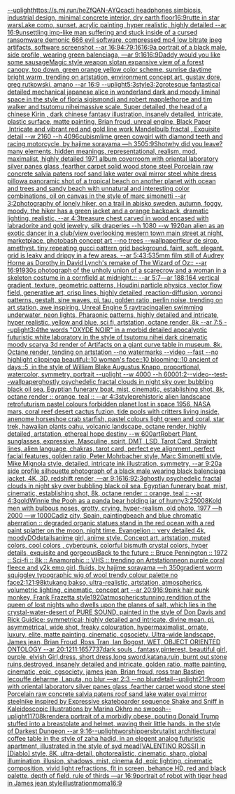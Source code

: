 [--uplight](https://www.ebank.nz/aiartgenerator?category=--uplight)[<https://s.mj.run/heZfQAN-AYQ>](https://www.ebank.nz/aiartgenerator?category=%3Chttps%3A//s.mj.run/heZfQAN-AYQ%3E)[cacti headphones simbiosis, industrial design, minimal concrete interior, dry earth floor](https://www.ebank.nz/aiartgenerator?category=cacti%2520headphones%2520simbiosis%2C%2520industrial%2520design%2C%2520minimal%2520concrete%2520interior%2C%2520dry%2520earth%2520floor)[16:9](https://www.ebank.nz/aiartgenerator?category=16%3A9)[rutte in star wars](https://www.ebank.nz/aiartgenerator?category=rutte%2520in%2520star%2520wars)[Lake como, sunset, acrylic painting, hyper realistic, highly detailed --ar 16:9](https://www.ebank.nz/aiartgenerator?category=Lake%2520como%2C%2520sunset%2C%2520acrylic%2520painting%2C%2520hyper%2520realistic%2C%2520highly%2520detailed%2520--ar%252016%3A9)[unsettling imp-like man suffering and stuck inside of a cursed ransomware demonic 666 evil software, compressed mp4 low bitrate jpeg artifacts, software screenshot --ar 16:9](https://www.ebank.nz/aiartgenerator?category=unsettling%2520imp-like%2520man%2520suffering%2520and%2520stuck%2520inside%2520of%2520a%2520cursed%2520ransomware%2520demonic%2520666%2520evil%2520software%2C%2520compressed%2520mp4%2520low%2520bitrate%2520jpeg%2520artifacts%2C%2520software%2520screenshot%2520--ar%252016%3A9)[](https://www.ebank.nz/aiartgenerator?category=)[4:7](https://www.ebank.nz/aiartgenerator?category=4%3A7)[9:16](https://www.ebank.nz/aiartgenerator?category=9%3A16)[16:9](https://www.ebank.nz/aiartgenerator?category=16%3A9)[a portrait of a black male, side profile, wearing green balenciaga, —ar 9:16](https://www.ebank.nz/aiartgenerator?category=a%2520portrait%2520of%2520a%2520black%2520male%2C%2520side%2520profile%2C%2520wearing%2520green%2520balenciaga%2C%2520%E2%80%94ar%25209%3A16)[16:9](https://www.ebank.nz/aiartgenerator?category=16%3A9)[Daddy would you like some sausage](https://www.ebank.nz/aiartgenerator?category=Daddy%2520would%2520you%2520like%2520some%2520sausage)[Magic style weapon slot](https://www.ebank.nz/aiartgenerator?category=Magic%2520style%2520weapon%2520slot)[an expansive view of a forest canopy, top down, green orange yellow color scheme, sunrise daytime bright warm, trending on artstation, environment concept art, gustav dore, greg rutkowski, amano --ar 16:9 --uplight](https://www.ebank.nz/aiartgenerator?category=an%2520expansive%2520view%2520of%2520a%2520forest%2520canopy%2C%2520top%2520down%2C%2520green%2520orange%2520yellow%2520color%2520scheme%2C%2520sunrise%2520daytime%2520bright%2520warm%2C%2520trending%2520on%2520artstation%2C%2520environment%2520concept%2520art%2C%2520gustav%2520dore%2C%2520greg%2520rutkowski%2C%2520amano%2520--ar%252016%3A9%2520--uplight)[5:3](https://www.ebank.nz/aiartgenerator?category=5%3A3)[style](https://www.ebank.nz/aiartgenerator?category=style)[3:2](https://www.ebank.nz/aiartgenerator?category=3%3A2)[grotesque fantastical detailed mechanical japanese alice in wonderland dark and moody liminal space in the style of floria sigismondi and robert mapplethorpe and tim walker and tsutomu nihei](https://www.ebank.nz/aiartgenerator?category=grotesque%2520fantastical%2520detailed%2520mechanical%2520japanese%2520alice%2520in%2520wonderland%2520dark%2520and%2520moody%2520liminal%2520space%2520in%2520the%2520style%2520of%2520floria%2520sigismondi%2520and%2520robert%2520mapplethorpe%2520and%2520tim%2520walker%2520and%2520tsutomu%2520nihei)[massive scale, Super detailed, the head of a chinese Kirin , dark chinese fantasy illustration, insanely detailed, intricate, plastic surface, matte painting, Brian froud, unreal engine, Black Paper ,Intricate and vibrant red and gold line work,Mandelbulb fractal , Exquisite detail --w 2160  --h 4096](https://www.ebank.nz/aiartgenerator?category=massive%2520scale%2C%2520Super%2520detailed%2C%2520the%2520head%2520of%2520a%2520chinese%2520Kirin%2520%2C%2520dark%2520chinese%2520fantasy%2520illustration%2C%2520insanely%2520detailed%2C%2520intricate%2C%2520plastic%2520surface%2C%2520matte%2520painting%2C%2520Brian%2520froud%2C%2520unreal%2520engine%2C%2520Black%2520Paper%2520%2CIntricate%2520and%2520vibrant%2520red%2520and%2520gold%2520line%2520work%2CMandelbulb%2520fractal%2520%2C%2520Exquisite%2520detail%2520--w%25202160%2520%2520--h%25204096)[cubism](https://www.ebank.nz/aiartgenerator?category=cubism)[lime green cowgirl with diamond teeth and racing motorcycle, by hajime sorayama —h 350](https://www.ebank.nz/aiartgenerator?category=lime%2520green%2520cowgirl%2520with%2520diamond%2520teeth%2520and%2520racing%2520motorcycle%2C%2520by%2520hajime%2520sorayama%2520%E2%80%94h%2520350)[5:9](https://www.ebank.nz/aiartgenerator?category=5%3A9)[Shot](https://www.ebank.nz/aiartgenerator?category=Shot)[why did you leave?   many elements,  hidden meanings, representational, realism, mod, maximalist, highly detailed 1971 album cover](https://www.ebank.nz/aiartgenerator?category=why%2520did%2520you%2520leave%3F%2520%2520%2520many%2520elements%2C%2520%2520hidden%2520meanings%2C%2520representational%2C%2520realism%2C%2520mod%2C%2520maximalist%2C%2520highly%2520detailed%25201971%2520album%2520cover)[room with oriental laboratory silver panes glass ,fearther carpet solid wood stone steel Porcelain raw concrete salvia patens roof sand lake water oval mirror steel white dress pillow](https://www.ebank.nz/aiartgenerator?category=room%2520with%2520oriental%2520laboratory%2520silver%2520panes%2520glass%2520%2Cfearther%2520carpet%2520solid%2520wood%2520stone%2520steel%2520Porcelain%2520raw%2520concrete%2520salvia%2520patens%2520roof%2520sand%2520lake%2520water%2520oval%2520mirror%2520steel%2520white%2520dress%2520pillow)[a panoramic shot of a tropical beach on another planet with ocean and trees and sandy beach with unnatural and interesting color combinations, oil on canvas in the style of marc simonetti --ar 3:2](https://www.ebank.nz/aiartgenerator?category=a%2520panoramic%2520shot%2520of%2520a%2520tropical%2520beach%2520on%2520another%2520planet%2520with%2520ocean%2520and%2520trees%2520and%2520sandy%2520beach%2520with%2520unnatural%2520and%2520interesting%2520color%2520combinations%2C%2520oil%2520on%2520canvas%2520in%2520the%2520style%2520of%2520marc%2520simonetti%2520--ar%25203%3A2)[photography of lonely hiker, on a trail in abisko sweden, autumn, foggy, moody, the hiker has a green jacket and a orange backpack, dramatic lighting, realistic, --ar 4:3](https://www.ebank.nz/aiartgenerator?category=photography%2520of%2520lonely%2520hiker%2C%2520on%2520a%2520trail%2520in%2520abisko%2520sweden%2C%2520autumn%2C%2520foggy%2C%2520moody%2C%2520the%2520hiker%2520has%2520a%2520green%2520jacket%2520and%2520a%2520orange%2520backpack%2C%2520dramatic%2520lighting%2C%2520realistic%2C%2520--ar%25204%3A3)[treasure chest carved in wood encased with labradorite and gold jewelry, silk draperies --h 1080 --w 1920](https://www.ebank.nz/aiartgenerator?category=treasure%2520chest%2520carved%2520in%2520wood%2520encased%2520with%2520labradorite%2520and%2520gold%2520jewelry%2C%2520silk%2520draperies%2520--h%25201080%2520--w%25201920)[an alien as an exotic dancer in a club](https://www.ebank.nz/aiartgenerator?category=an%2520alien%2520as%2520an%2520exotic%2520dancer%2520in%2520a%2520club)[/view overlooking western town main street at night, marketplace, photobash concept art --no trees --wallpaper](https://www.ebank.nz/aiartgenerator?category=/view%2520overlooking%2520western%2520town%2520main%2520street%2520at%2520night%2C%2520marketplace%2C%2520photobash%2520concept%2520art%2520--no%2520trees%2520--wallpaper)[fleur de sirop. amethyst. tiny repeating gucci pattern grid background. faint, soft. elegant. grid is leaky and drippy in a few areas. --ar 5:4](https://www.ebank.nz/aiartgenerator?category=fleur%2520de%2520sirop.%2520amethyst.%2520tiny%2520repeating%2520gucci%2520pattern%2520grid%2520background.%2520faint%2C%2520soft.%2520elegant.%2520grid%2520is%2520leaky%2520and%2520drippy%2520in%2520a%2520few%2520areas.%2520--ar%25205%3A4)[3:5](https://www.ebank.nz/aiartgenerator?category=3%3A5)[35mm film still of Audrey Horne as Dorothy in David Lynch's remake of The Wizard of Oz:: --ar 16:9](https://www.ebank.nz/aiartgenerator?category=35mm%2520film%2520still%2520of%2520Audrey%2520Horne%2520as%2520Dorothy%2520in%2520David%2520Lynch%27s%2520remake%2520of%2520The%2520Wizard%2520of%2520Oz%3A%3A%2520--ar%252016%3A9)[1930s photograph of the unholy union of a scarecrow and a woman in a skeleton costume in a cornfield at midnight.:: --ar 5:7](https://www.ebank.nz/aiartgenerator?category=1930s%2520photograph%2520of%2520the%2520unholy%2520union%2520of%2520a%2520scarecrow%2520and%2520a%2520woman%2520in%2520a%2520skeleton%2520costume%2520in%2520a%2520cornfield%2520at%2520midnight.%3A%3A%2520--ar%25205%3A7)[—ar 188:164 vertical gradient, texture, geometric patterns, Houdini particle physics, vector flow field, generative art, crisp lines, highly detailed, reaction-diffusion, voronoi patterns, gestalt, sine waves, pi, tau, golden ratio, perlin noise, trending on art station, awe inspiring, Unreal Engine 5 raytracing](https://www.ebank.nz/aiartgenerator?category=%E2%80%94ar%2520188%3A164%2520vertical%2520gradient%2C%2520texture%2C%2520geometric%2520patterns%2C%2520Houdini%2520particle%2520physics%2C%2520vector%2520flow%2520field%2C%2520generative%2520art%2C%2520crisp%2520lines%2C%2520highly%2520detailed%2C%2520reaction-diffusion%2C%2520voronoi%2520patterns%2C%2520gestalt%2C%2520sine%2520waves%2C%2520pi%2C%2520tau%2C%2520golden%2520ratio%2C%2520perlin%2520noise%2C%2520trending%2520on%2520art%2520station%2C%2520awe%2520inspiring%2C%2520Unreal%2520Engine%25205%2520raytracing)[alien swimming underwater, neon lights, Pharaonic patterns, highly detailed and intricate, hyper realistic, yellow and blue, sci fi, artstation, octane render, 8k --ar 7:5 --uplight](https://www.ebank.nz/aiartgenerator?category=alien%2520swimming%2520underwater%2C%2520neon%2520lights%2C%2520Pharaonic%2520patterns%2C%2520highly%2520detailed%2520and%2520intricate%2C%2520hyper%2520realistic%2C%2520yellow%2520and%2520blue%2C%2520sci%2520fi%2C%2520artstation%2C%2520octane%2520render%2C%25208k%2520--ar%25207%3A5%2520--uplight)[3:4](https://www.ebank.nz/aiartgenerator?category=3%3A4)[the words "OXYDE NOIR" in a morbid detailed apocalyptic futuristic white laboratory in the style of tsutomu nihei dark cinematic moody scary](https://www.ebank.nz/aiartgenerator?category=the%2520words%2520%22OXYDE%2520NOIR%22%2520in%2520a%2520morbid%2520detailed%2520apocalyptic%2520futuristic%2520white%2520laboratory%2520in%2520the%2520style%2520of%2520tsutomu%2520nihei%2520dark%2520cinematic%2520moody%2520scary)[a 3d render of Artifacts on a giant curve table in museum. 8k. Octane render, tending on artstation --no watermarks --video --fast --no highlight clipping](https://www.ebank.nz/aiartgenerator?category=a%25203d%2520render%2520of%2520Artifacts%2520on%2520a%2520giant%2520curve%2520table%2520in%2520museum.%25208k.%2520Octane%2520render%2C%2520tending%2520on%2520artstation%2520--no%2520watermarks%2520--video%2520--fast%2520--no%2520highlight%2520clipping)[a beautiful::10 woman's face::10 blooming::10 ancient of days::5, in the style of William Blake Augustus Knapp, proportional, watercolor, symmetry, portrait --uplight --w 4000 --h 6000](https://www.ebank.nz/aiartgenerator?category=a%2520beautiful%3A%3A10%2520woman%27s%2520face%3A%3A10%2520blooming%3A%3A10%2520ancient%2520of%2520days%3A%3A5%2C%2520in%2520the%2520style%2520of%2520William%2520Blake%2520Augustus%2520Knapp%2C%2520proportional%2C%2520watercolor%2C%2520symmetry%2C%2520portrait%2520--uplight%2520--w%25204000%2520--h%25206000)[1:2](https://www.ebank.nz/aiartgenerator?category=1%3A2)[--video](https://www.ebank.nz/aiartgenerator?category=--video)[--test](https://www.ebank.nz/aiartgenerator?category=--test)[--wallpaper](https://www.ebank.nz/aiartgenerator?category=--wallpaper)[ghostly psychedelic fractal clouds in night sky over bubbling black oil sea, Egyptian funerary boat, mist, cinematic, establishing shot, 8k, octane render :: orange, teal :: --ar 4:3](https://www.ebank.nz/aiartgenerator?category=ghostly%2520psychedelic%2520fractal%2520clouds%2520in%2520night%2520sky%2520over%2520bubbling%2520black%2520oil%2520sea%2C%2520Egyptian%2520funerary%2520boat%2C%2520mist%2C%2520cinematic%2C%2520establishing%2520shot%2C%25208k%2C%2520octane%2520render%2520%3A%3A%2520orange%2C%2520teal%2520%3A%3A%2520--ar%25204%3A3)[style](https://www.ebank.nz/aiartgenerator?category=style)[prehistoric alien landscape retrofuturism pastel colours forbidden planet lost in space 1956, NASA mars, coral reef desert cactus fuzion, tide pools with critters living inside, anenome horseshoe crab starfish, pastel colours light green and coral, star trek, hawaiian plants oahu, volcanic landscape, octane render, highly detailed, artstation, ethereal hope destiny --w 600](https://www.ebank.nz/aiartgenerator?category=prehistoric%2520alien%2520landscape%2520retrofuturism%2520pastel%2520colours%2520forbidden%2520planet%2520lost%2520in%2520space%25201956%2C%2520NASA%2520mars%2C%2520coral%2520reef%2520desert%2520cactus%2520fuzion%2C%2520tide%2520pools%2520with%2520critters%2520living%2520inside%2C%2520anenome%2520horseshoe%2520crab%2520starfish%2C%2520pastel%2520colours%2520light%2520green%2520and%2520coral%2C%2520star%2520trek%2C%2520hawaiian%2520plants%2520oahu%2C%2520volcanic%2520landscape%2C%2520octane%2520render%2C%2520highly%2520detailed%2C%2520artstation%2C%2520ethereal%2520hope%2520destiny%2520--w%2520600)[art](https://www.ebank.nz/aiartgenerator?category=art)[Robert Plant, sunglasses, expressive, Masculine, spirit, DMT, LSD, Tarot Card, Straight lines, alien language, chakras, tarot card, perfect eye alignment, perfect facial features, golden ratio, Peter Mohrbacher style, Marc Simonetti style, Mike Mignola style, detailed, intricate ink illustration, symmetry, --ar 9:20](https://www.ebank.nz/aiartgenerator?category=Robert%2520Plant%2C%2520sunglasses%2C%2520expressive%2C%2520Masculine%2C%2520spirit%2C%2520DMT%2C%2520LSD%2C%2520Tarot%2520Card%2C%2520Straight%2520lines%2C%2520alien%2520language%2C%2520chakras%2C%2520tarot%2520card%2C%2520perfect%2520eye%2520alignment%2C%2520perfect%2520facial%2520features%2C%2520golden%2520ratio%2C%2520Peter%2520Mohrbacher%2520style%2C%2520Marc%2520Simonetti%2520style%2C%2520Mike%2520Mignola%2520style%2C%2520detailed%2C%2520intricate%2520ink%2520illustration%2C%2520symmetry%2C%2520--ar%25209%3A20)[a side profile silhouette photograph of a black male wearing black balenciaga jacket, 4K, 3D, redshift render, —ar 9:16](https://www.ebank.nz/aiartgenerator?category=a%2520side%2520profile%2520silhouette%2520photograph%2520of%2520a%2520black%2520male%2520wearing%2520black%2520balenciaga%2520jacket%2C%25204K%2C%25203D%2C%2520redshift%2520render%2C%2520%E2%80%94ar%25209%3A16)[16:9](https://www.ebank.nz/aiartgenerator?category=16%3A9)[2:3](https://www.ebank.nz/aiartgenerator?category=2%3A3)[ghostly psychedelic fractal clouds in night sky over bubbling black oil sea, Egyptian funerary boat, mist, cinematic, establishing shot, 8k, octane render :: orange, teal :: --ar 4:3](https://www.ebank.nz/aiartgenerator?category=ghostly%2520psychedelic%2520fractal%2520clouds%2520in%2520night%2520sky%2520over%2520bubbling%2520black%2520oil%2520sea%2C%2520Egyptian%2520funerary%2520boat%2C%2520mist%2C%2520cinematic%2C%2520establishing%2520shot%2C%25208k%2C%2520octane%2520render%2520%3A%3A%2520orange%2C%2520teal%2520%3A%3A%2520--ar%25204%3A3)[gold](https://www.ebank.nz/aiartgenerator?category=gold)[Winnie the Pooh as a panda bear holding jar of hunny](https://www.ebank.nz/aiartgenerator?category=Winnie%2520the%2520Pooh%2520as%2520a%2520panda%2520bear%2520holding%2520jar%2520of%2520hunny)[3:2](https://www.ebank.nz/aiartgenerator?category=3%3A2)[500](https://www.ebank.nz/aiartgenerator?category=500)[8K](https://www.ebank.nz/aiartgenerator?category=8K)[old men with bulbous noses, grotty, crying, hyper-realism, old photo, 1977 —h 2000 —w 1000](https://www.ebank.nz/aiartgenerator?category=old%2520men%2520with%2520bulbous%2520noses%2C%2520grotty%2C%2520crying%2C%2520hyper-realism%2C%2520old%2520photo%2C%25201977%2520%E2%80%94h%25202000%2520%E2%80%94w%25201000)[Cadiz city, Spain, painting](https://www.ebank.nz/aiartgenerator?category=Cadiz%2520city%2C%2520Spain%2C%2520painting)[beach and blue chromatic aberration :: degraded organic statues stand in the red ocean with a red paint splatter on the moon, night time, Evangelion :: very detailed 4k, moody](https://www.ebank.nz/aiartgenerator?category=beach%2520and%2520blue%2520chromatic%2520aberration%2520%3A%3A%2520degraded%2520organic%2520statues%2520stand%2520in%2520the%2520red%2520ocean%2520with%2520a%2520red%2520paint%2520splatter%2520on%2520the%2520moon%2C%2520night%2520time%2C%2520Evangelion%2520%3A%3A%2520very%2520detailed%25204k%2C%2520moody)[DO](https://www.ebank.nz/aiartgenerator?category=DO)[details](https://www.ebank.nz/aiartgenerator?category=details)[anime girl, anime style, Concept art, artstation, muted colors, cool colors , cyberpunk, colorful bismuth crystal colors, hyper details, exquisite and gorgeous](https://www.ebank.nz/aiartgenerator?category=anime%2520girl%2C%2520anime%2520style%2C%2520Concept%2520art%2C%2520artstation%2C%2520muted%2520colors%2C%2520cool%2520colors%2520%2C%2520cyberpunk%2C%2520colorful%2520bismuth%2520crystal%2520colors%2C%2520hyper%2520details%2C%2520exquisite%2520and%2520gorgeous)[Back to the future :: Bruce Pennington :: 1972 :: Sci-fi :: 8k :: Anamorphic :: VHS :: trending on Artstation](https://www.ebank.nz/aiartgenerator?category=Back%2520to%2520the%2520future%2520%3A%3A%2520Bruce%2520Pennington%2520%3A%3A%25201972%2520%3A%3A%2520Sci-fi%2520%3A%3A%25208k%2520%3A%3A%2520Anamorphic%2520%3A%3A%2520VHS%2520%3A%3A%2520trending%2520on%2520Artstation)[neon purple coral fleece and y2k emo girl, fluids, by hajime sorayama —h 350](https://www.ebank.nz/aiartgenerator?category=neon%2520purple%2520coral%2520fleece%2520and%2520y2k%2520emo%2520girl%2C%2520fluids%2C%2520by%2520hajime%2520sorayama%2520%E2%80%94h%2520350)[gradient worm squiggley typographic wig of wool trendy colour palette no face](https://www.ebank.nz/aiartgenerator?category=gradient%2520worm%2520squiggley%2520typographic%2520wig%2520of%2520wool%2520trendy%2520colour%2520palette%2520no%2520face)[2:1](https://www.ebank.nz/aiartgenerator?category=2%3A1)[21:9](https://www.ebank.nz/aiartgenerator?category=21%3A9)[8k](https://www.ebank.nz/aiartgenerator?category=8k)[tukang bakso, ultra-realistic, artstation, atmospherics, volumetric lighting, cinematic, concept art --ar 20:9](https://www.ebank.nz/aiartgenerator?category=tukang%2520bakso%2C%2520ultra-realistic%2C%2520artstation%2C%2520atmospherics%2C%2520volumetric%2520lighting%2C%2520cinematic%2C%2520concept%2520art%2520--ar%252020%3A9)[16:9](https://www.ebank.nz/aiartgenerator?category=16%3A9)[pink hair punk monkey, Frank Frazetta style](https://www.ebank.nz/aiartgenerator?category=pink%2520hair%2520punk%2520monkey%2C%2520Frank%2520Frazetta%2520style)[1920](https://www.ebank.nz/aiartgenerator?category=1920)[atmospheric](https://www.ebank.nz/aiartgenerator?category=atmospheric)[stunning rendition of the queen of lost nights who dwells upon the planes of salt, which lies in the crystal-water-desert of PURE SOUND, painted in the style of Don Davis and Rick Guidice; symmetrical; highly detailed and intricate, divine mean, pi, asymmetrical, wide shot, freaky colouration, hypermaximalist, ornate, luxury, elite, matte painting, cinematic, cgsociety, Ultra-wide landscape, James jean, Brian Froud, Ross Tran, Ian Bogost, WET, OBJECT ORIENTED ONTOLOGY --ar 20:12](https://www.ebank.nz/aiartgenerator?category=stunning%2520rendition%2520of%2520the%2520queen%2520of%2520lost%2520nights%2520who%2520dwells%2520upon%2520the%2520planes%2520of%2520salt%2C%2520which%2520lies%2520in%2520the%2520crystal-water-desert%2520of%2520PURE%2520SOUND%2C%2520painted%2520in%2520the%2520style%2520of%2520Don%2520Davis%2520and%2520Rick%2520Guidice%3B%2520symmetrical%3B%2520highly%2520detailed%2520and%2520intricate%2C%2520divine%2520mean%2C%2520pi%2C%2520asymmetrical%2C%2520wide%2520shot%2C%2520freaky%2520colouration%2C%2520hypermaximalist%2C%2520ornate%2C%2520luxury%2C%2520elite%2C%2520matte%2520painting%2C%2520cinematic%2C%2520cgsociety%2C%2520Ultra-wide%2520landscape%2C%2520James%2520jean%2C%2520Brian%2520Froud%2C%2520Ross%2520Tran%2C%2520Ian%2520Bogost%2C%2520WET%2C%2520OBJECT%2520ORIENTED%2520ONTOLOGY%2520--ar%252020%3A12)[11:16](https://www.ebank.nz/aiartgenerator?category=11%3A16)[57737](https://www.ebank.nz/aiartgenerator?category=57737)[dark souls , fantasy,pinterest, beautiful girl, purple, elvish Girl,dress, short dress,long sword,katana,ruin, burnt out stone ruins,destroyed, insanely detailed and intricate, golden ratio, matte painting, cinematic, epic, cgsociety, james jean, Brian froud, ross tran,Bastien lecouffe deharme, Laputa, no blur —ar 2:3 --no blur](https://www.ebank.nz/aiartgenerator?category=dark%2520souls%2520%2C%2520fantasy%2Cpinterest%2C%2520beautiful%2520girl%2C%2520purple%2C%2520elvish%2520Girl%2Cdress%2C%2520short%2520dress%2Clong%2520sword%2Ckatana%2Cruin%2C%2520burnt%2520out%2520stone%2520ruins%2Cdestroyed%2C%2520insanely%2520detailed%2520and%2520intricate%2C%2520golden%2520ratio%2C%2520matte%2520painting%2C%2520cinematic%2C%2520epic%2C%2520cgsociety%2C%2520james%2520jean%2C%2520Brian%2520froud%2C%2520ross%2520tran%2CBastien%2520lecouffe%2520deharme%2C%2520Laputa%2C%2520no%2520blur%2520%E2%80%94ar%25202%3A3%2520--no%2520blur)[detail](https://www.ebank.nz/aiartgenerator?category=detail)[--uplight](https://www.ebank.nz/aiartgenerator?category=--uplight)[21:9](https://www.ebank.nz/aiartgenerator?category=21%3A9)[room with oriental laboratory  silver panes glass  ,fearther carpet wood stone steel Porcelain raw  concrete salvia patens roof sand lake water oval mirror steel](https://www.ebank.nz/aiartgenerator?category=room%2520with%2520oriental%2520laboratory%2520%2520silver%2520panes%2520glass%2520%2520%2Cfearther%2520carpet%2520wood%2520stone%2520steel%2520Porcelain%2520raw%2520%2520concrete%2520salvia%2520patens%2520roof%2520sand%2520lake%2520water%2520oval%2520mirror%2520steel)[nike inspired by Expressive skateboarder sequence Shake and Sniff in Kaleidoscopic Illustrations by Marina Okhro no swoosh](https://www.ebank.nz/aiartgenerator?category=nike%2520inspired%2520by%2520Expressive%2520skateboarder%2520sequence%2520Shake%2520and%2520Sniff%2520in%2520Kaleidoscopic%2520Illustrations%2520by%2520Marina%2520Okhro%2520no%2520swoosh)[--uplight](https://www.ebank.nz/aiartgenerator?category=--uplight)[1170](https://www.ebank.nz/aiartgenerator?category=1170)[8k](https://www.ebank.nz/aiartgenerator?category=8k)[render](https://www.ebank.nz/aiartgenerator?category=render)[a portrait of a morbidly obese, pouting Donald Trump stuffed into a breastplate and helmet, waving their little hands, in the style of Darkest Dungeon --ar 9:16](https://www.ebank.nz/aiartgenerator?category=a%2520portrait%2520of%2520a%2520morbidly%2520obese%2C%2520pouting%2520Donald%2520Trump%2520stuffed%2520into%2520a%2520breastplate%2520and%2520helmet%2C%2520waving%2520their%2520little%2520hands%2C%2520in%2520the%2520style%2520of%2520Darkest%2520Dungeon%2520--ar%25209%3A16)[--uplight](https://www.ebank.nz/aiartgenerator?category=--uplight)[worshippers](https://www.ebank.nz/aiartgenerator?category=worshippers)[brutalist architiectural coffee table in the style of zaha hadid, in an elegent analog futuristic apartment, illustrated in the style of syd mead](https://www.ebank.nz/aiartgenerator?category=brutalist%2520architiectural%2520coffee%2520table%2520in%2520the%2520style%2520of%2520zaha%2520hadid%2C%2520in%2520an%2520elegent%2520analog%2520futuristic%2520apartment%2C%2520illustrated%2520in%2520the%2520style%2520of%2520syd%2520mead)[[VALENTINO ROSSI] in [Diablo] style, 8K, ultra-detail, photorealistic, cinematic, sharp, global illumination, illusion, shadows, mist, cinema 4d, epic lighting, cinematic composition, vivid light refractions, fit in screen, behance HD, red and black palette, depth of field, rule of thirds —ar 16:9](https://www.ebank.nz/aiartgenerator?category=%5BVALENTINO%2520ROSSI%5D%2520in%2520%5BDiablo%5D%2520style%2C%25208K%2C%2520ultra-detail%2C%2520photorealistic%2C%2520cinematic%2C%2520sharp%2C%2520global%2520illumination%2C%2520illusion%2C%2520shadows%2C%2520mist%2C%2520cinema%25204d%2C%2520epic%2520lighting%2C%2520cinematic%2520composition%2C%2520vivid%2520light%2520refractions%2C%2520fit%2520in%2520screen%2C%2520behance%2520HD%2C%2520red%2520and%2520black%2520palette%2C%2520depth%2520of%2520field%2C%2520rule%2520of%2520thirds%2520%E2%80%94ar%252016%3A9)[portrait of robot with tiger head in James jean style](https://www.ebank.nz/aiartgenerator?category=portrait%2520of%2520robot%2520with%2520tiger%2520head%2520in%2520James%2520jean%2520style)[illustration](https://www.ebank.nz/aiartgenerator?category=illustration)[](https://www.ebank.nz/aiartgenerator?category=)[moma](https://www.ebank.nz/aiartgenerator?category=moma)[16:9](https://www.ebank.nz/aiartgenerator?category=16%3A9)